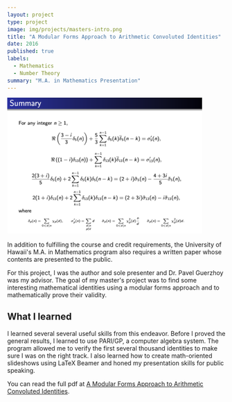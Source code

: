 ```yaml
---
layout: project
type: project
image: img/projects/masters-intro.png
title: "A Modular Forms Approach to Arithmetic Convoluted Identities"
date: 2016
published: true
labels:
  - Mathematics
  - Number Theory
summary: "M.A. in Mathematics Presentation"
---
```


<div class="text-center p-4">
  <img width="450px" src="../img/projects/modforms.png" class="img-thumbnail" >
</div>

In addition to fulfilling the course and credit requirements, the University of Hawaii's M.A. in Mathematics program also requires a written paper whose contents are presented to the public. 

For this project, I was the author and sole presenter and Dr. Pavel Guerzhoy was my advisor. The goal of my master's project was to find some interesting mathematical identities using a modular forms approach and to mathematically prove their validity. 

## What I learned
I learned several several useful skills from this endeavor. Before I proved the general results, I learned to use PARI/GP, a computer algebra system. The program allowed me to verify the first several thousand identities to make sure I was on the right track. I also learned how to create math-oriented slideshows using LaTeX Beamer and honed my presentation skills for public speaking.

You can read the full pdf at [A Modular Forms Approach to Arithmetic Convoluted Identities](https://github.com/mendechris/mendechris.github.io/blob/b989735e8b4d4bd945fb9f72b9504221f0fdc9a5/projects/Modular%20Forms%20Approach%20to%20Arithmetic%20Identities.pdf).
